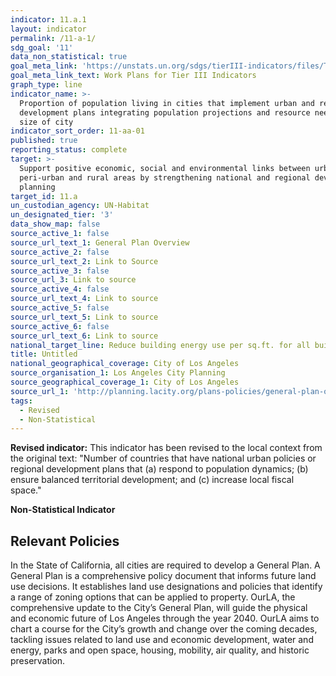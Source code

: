 ```yaml
---
indicator: 11.a.1
layout: indicator
permalink: /11-a-1/
sdg_goal: '11'
data_non_statistical: true
goal_meta_link: 'https://unstats.un.org/sdgs/tierIII-indicators/files/Tier3-11-a-01.pdf'
goal_meta_link_text: Work Plans for Tier III Indicators
graph_type: line
indicator_name: >-
  Proportion of population living in cities that implement urban and regional
  development plans integrating population projections and resource needs, by
  size of city
indicator_sort_order: 11-aa-01
published: true
reporting_status: complete
target: >-
  Support positive economic, social and environmental links between urban,
  peri-urban and rural areas by strengthening national and regional development
  planning
target_id: 11.a
un_custodian_agency: UN-Habitat
un_designated_tier: '3'
data_show_map: false
source_active_1: false
source_url_text_1: General Plan Overview
source_active_2: false
source_url_text_2: Link to Source
source_active_3: false
source_url_3: Link to source
source_active_4: false
source_url_text_4: Link to source
source_active_5: false
source_url_text_5: Link to source
source_active_6: false
source_url_text_6: Link to source
national_target_line: Reduce building energy use per sq.ft. for all building types 22% by 2025 - <a href="https://plan.lamayor.org/sites/default/files/pLAn_2019_final.pdf" target="_blank">L.A.'s Green New Deal Sustainable City pLAn</a>
title: Untitled
national_geographical_coverage: City of Los Angeles
source_organisation_1: Los Angeles City Planning
source_geographical_coverage_1: City of Los Angeles
source_url_1: 'http://planning.lacity.org/plans-policies/general-plan-overview'
tags:
  - Revised
  - Non-Statistical
---
```

**Revised indicator:**
This indicator has been revised to the local context from the original text: "Number of countries that have national urban policies or regional development plans that (a) respond to population dynamics; (b) ensure balanced territorial development; and (c) increase local fiscal space."

**Non-Statistical Indicator**

## Relevant Policies

In the State of California, all cities are required to develop a General Plan. A General Plan is a comprehensive policy document that informs future land use decisions. It establishes land use designations and policies that identify a range of zoning options that can be applied to property. OurLA, the comprehensive update to the City’s General Plan, will guide the physical and economic future of Los Angeles through the year 2040. OurLA aims to chart a course for the City’s growth and change over the coming decades, tackling issues related to land use and economic development, water and energy, parks and open space, housing, mobility, air quality, and historic preservation.
